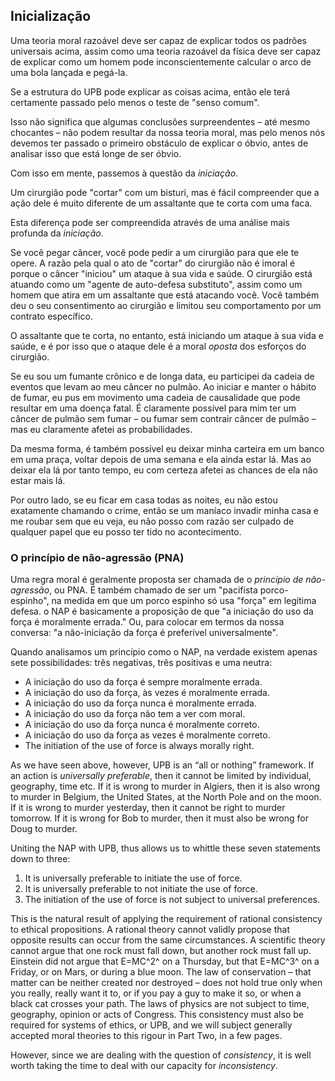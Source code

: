## Inicialização

Uma teoria moral razoável deve ser capaz de explicar todos os padrões universais acima, assim como uma teoria razoável da física deve ser capaz de explicar como um homem pode inconscientemente calcular o arco de uma bola lançada e pegá-la.

Se a estrutura do UPB pode explicar as coisas acima, então ele terá certamente passado pelo menos o teste de "senso comum".

Isso não significa que algumas conclusões surpreendentes – até mesmo chocantes – não podem resultar da nossa teoria moral, mas pelo menos nós devemos ter passado o primeiro obstáculo de explicar o óbvio, antes de analisar isso que está longe de ser óbvio.

Com isso em mente, passemos à questão da *iniciação*.

Um cirurgião pode "cortar" com um bisturi, mas é fácil compreender que a ação dele é muito diferente de um assaltante que te corta com uma faca.

Esta diferença pode ser compreendida através de uma análise mais profunda da *iniciação*.

Se você pegar câncer, você pode pedir a um cirurgião para que ele te opere. A razão pela qual o ato de "cortar" do cirurgião não é imoral é porque o câncer "iniciou" um ataque à sua vida e saúde. O cirurgião está atuando como um "agente de auto-defesa substituto", assim como um homem que atira em um assaltante que está atacando você. Você também deu o seu consentimento ao cirurgião e limitou seu comportamento por um contrato específico.

O assaltante que te corta, no entanto, está iniciando um ataque à sua vida e saúde, e é por isso que o ataque dele é a moral *oposta* dos esforços do cirurgião.

Se eu sou um fumante crônico e de longa data, eu participei da cadeia de eventos que levam ao meu câncer no pulmão. Ao iniciar e manter o hábito de fumar, eu pus em movimento uma cadeia de causalidade que pode resultar em uma doença fatal. É claramente possível para mim ter um câncer de pulmão sem fumar – ou fumar sem contrair câncer de pulmão – mas eu claramente afetei as probabilidades.

Da mesma forma, é também possível eu deixar minha carteira em um banco em uma praça, voltar depois de uma semana e ela ainda estar lá. Mas ao deixar ela lá por tanto tempo, eu com certeza afetei as chances de ela não estar mais lá.

Por outro lado, se eu ficar em casa todas as noites, eu não estou exatamente chamando o crime, então se um maníaco invadir minha casa e me roubar sem que eu veja, eu não posso com razão ser culpado de qualquer papel que eu posso ter tido no acontecimento.

### O princípio de não-agressão (PNA)

Uma regra moral é geralmente proposta ser chamada de o *princípio de não-agressão*, ou PNA. É também chamado de ser um "pacifista porco-espinho", na medida em que um porco espinho só usa "força" em legítima defesa. o NAP é basicamente a proposição de que "a iniciação do uso da força é moralmente errada." Ou, para colocar em termos da nossa conversa: "a não-iniciação da força é preferível universalmente".

Quando analisamos um princípio como o NAP, na verdade existem apenas sete possibilidades: três negativas, três positivas e uma neutra:

- A iniciação do uso da força é sempre moralmente errada.
- A iniciação do uso da força, às vezes é moralmente errada.
- A iniciação do uso da força nunca é moralmente errada.
- A iniciação do uso da força não tem a ver com moral.
- A iniciação do uso da força nunca é moralmente correto.
- A iniciação do uso da força as vezes é moralmente correto.
- The initiation of the use of force is always morally right.

As we have seen above, however, UPB is an “all or nothing” framework. If an action is *universally preferable*, then it cannot be limited by individual, geography, time etc. If it is wrong to murder in Algiers, then it is also wrong to murder in Belgium, the United States, at the North Pole and on the moon. If it is wrong to murder yesterday, then it cannot be right to murder tomorrow. If it is wrong for Bob to murder, then it must also be wrong for Doug to murder.

Uniting the NAP with UPB, thus allows us to whittle these seven statements down to three:

1. It is universally preferable to initiate the use of force.
2. It is universally preferable to not initiate the use of force.
3. The initiation of the use of force is not subject to universal preferences.

This is the natural result of applying the requirement of rational consistency to ethical propositions. A rational theory cannot validly propose that opposite results can occur from the same circumstances. A scientific theory cannot argue that one rock must fall down, but another rock must fall up. Einstein did not argue that E=MC^2^ on a Thursday, but that E=MC^3^ on a Friday, or on Mars, or during a blue moon. The law of conservation – that matter can be neither created nor destroyed – does not hold true only when you really, really want it to, or if you pay a guy to make it so, or when a black cat crosses your path. The laws of physics are not subject to time, geography, opinion or acts of Congress. This consistency must also be required for systems of ethics, or UPB, and we will subject generally accepted moral theories to this rigour in Part Two, in a few pages.

However, since we are dealing with the question of *consistency*, it is well worth taking the time to deal with our capacity for *inconsistency*.